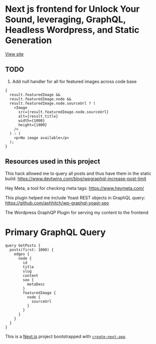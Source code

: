 # Next js frontend for Unlock Your Sound, leveraging, GraphQL, Headless Wordpress, and Static Generation

[View site](https://unlockyoursound.com/)

## TODO

1. Add null handler for all for featured images across code base

```
{
  result.featuredImage &&
  result.featuredImage.node &&
  result.featuredImage.node.sourceUrl ? (
    <Image
      src={result.featuredImage.node.sourceUrl}
      alt={result.title}
      width={1000}
      height={1000}
    />
  ) : (
    <p>No image available</p>
  );
}
```

## Resources used in this project

This hack allowed me to query all posts and thus have them in the static build: https://www.devtwins.com/blog/wpgraphql-increase-post-limit 

Hey Meta, a tool for checking meta tags: https://www.heymeta.com/ 

This plugin helped me include Yoast REST objects in GraphQL query: https://github.com/ashhitch/wp-graphql-yoast-seo 

The Wordpress GraphQP Plugin for serving my content to the frontend

# Primary GraphQL Query

```
query GetPosts {
  posts(first: 1000) {
    edges {
      node {
        id
        title
        slug
        content
        seo {
          metaDesc
        }
        featuredImage {
          node {
            sourceUrl
          }
        }
      }
    }
  }
}

```
This is a [Next.js](https://nextjs.org/) project bootstrapped with [`create-next-app`](https://github.com/vercel/next.js/tree/canary/packages/create-next-app).

<!-- ## Getting Started

First, run the development server:

```bash
npm run dev
# or
yarn dev
# or
pnpm dev
```

Open [http://localhost:3000](http://localhost:3000) with your browser to see the result.

You can start editing the page by modifying `pages/index.js`. The page auto-updates as you edit the file.

[API routes](https://nextjs.org/docs/api-routes/introduction) can be accessed on [http://localhost:3000/api/hello](http://localhost:3000/api/hello). This endpoint can be edited in `pages/api/hello.js`.

The `pages/api` directory is mapped to `/api/*`. Files in this directory are treated as [API routes](https://nextjs.org/docs/api-routes/introduction) instead of React pages.

This project uses [`next/font`](https://nextjs.org/docs/basic-features/font-optimization) to automatically optimize and load Inter, a custom Google Font.

## Learn More

To learn more about Next.js, take a look at the following resources:

- [Next.js Documentation](https://nextjs.org/docs) - learn about Next.js features and API.
- [Learn Next.js](https://nextjs.org/learn) - an interactive Next.js tutorial.

You can check out [the Next.js GitHub repository](https://github.com/vercel/next.js/) - your feedback and contributions are welcome!

## Deploy on Vercel

The easiest way to deploy your Next.js app is to use the [Vercel Platform](https://vercel.com/new?utm_medium=default-template&filter=next.js&utm_source=create-next-app&utm_campaign=create-next-app-readme) from the creators of Next.js.

Check out our [Next.js deployment documentation](https://nextjs.org/docs/deployment) for more details. -->
